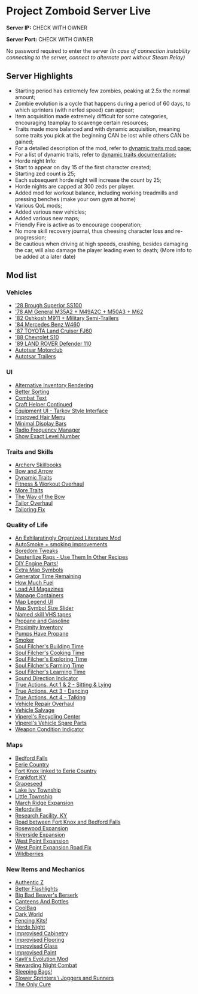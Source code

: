 # Project Zomboid Server Live

**Server IP:** CHECK WITH OWNER

**Server Port:** CHECK WITH OWNER

No password required to enter the server
*(In case of connection instability connecting to the server, connect to alternate port without Steam Relay)*

## Server Highlights
- Starting period has extremely few zombies, peaking at 2.5x the normal amount;
- Zombie evolution is a cycle that happens during a period of 60 days, to which sprinters (with nerfed speed) can appear;
- Item acquisition made extremely difficult for some categories, encouraging teamplay to scavenge certain resources;
- Traits made more balanced and with dynamic acquisition, meaning some traits you pick at the beginning CAN be lost while others CAN be gained;
 - For a detailed description of the mod, refer to [dynamic traits mod page](https://steamcommunity.com/sharedfiles/filedetails/?id=2459400130);
 - For a list of dynamic traits, refer to [dynamic traits documentation](https://docs.google.com/spreadsheets/d/14dMghH3nbw58-DEIbczaYq9zOdWX0JF4EYOqn7tvjV8/edit#gid=89466166);
- Horde night Info:
 - Start to appear on day 15 of the first character created;
 - Starting zed count is 25;
 - Each subsequent horde night will increase the count by 25;
 - Horde nights are capped at 300 zeds per player.
- Added mod for workout balance, including working treadmills and pressing benches (make your own gym at home)
- Various QoL mods;
- Added various new vehicles;
- Added various new maps;
- Friendly Fire is active as to encourage cooperation;
- No more skill recovery journal, thus cheesing character loss and re-progression;
- Be cautious when driving at high speeds, crashing, besides damaging the car, will also damage the player leading even to death;
(More info to be added at a later date)

## Mod list
### Vehicles
- ['28 Brough Superior SS100](https://steamcommunity.com/sharedfiles/filedetails/?id=2913634132)
- ['78 AM General M35A2 + M49A2C + M50A3 + M62](https://steamcommunity.com/sharedfiles/filedetails/?id=2799152995)
- ['82 Oshkosh M911 + Military Semi-Trailers](https://steamcommunity.com/sharedfiles/filedetails/?id=2618213077)
- ['84 Mercedes Benz W460](https://steamcommunity.com/sharedfiles/filedetails/?id=2805630347)
- ['87 TOYOTA Land Cruiser FJ60](https://steamcommunity.com/sharedfiles/filedetails/?id=2489148104)
- ['88 Chevrolet S10](https://steamcommunity.com/sharedfiles/filedetails/?id=2886832936)
- ['89 LAND ROVER Defender 110](https://steamcommunity.com/sharedfiles/filedetails/?id=2441990998)
- [Autotsar Motorclub](https://steamcommunity.com/sharedfiles/filedetails/?id=2778576730)
- [Autotsar Trailers](https://steamcommunity.com/sharedfiles/filedetails/?id=2282429356)

### UI
- [Alternative Inventory Rendering](https://steamcommunity.com/sharedfiles/filedetails/?id=2809595776)
- [Better Sorting](https://steamcommunity.com/sharedfiles/filedetails/?id=2313387159)
- [Combat Text](https://steamcommunity.com/sharedfiles/filedetails/?id=2286124931)
- [Craft Helper Continued](https://steamcommunity.com/sharedfiles/filedetails/?id=2787291513)
- [Equipment UI - Tarkov Style Interface](https://steamcommunity.com/sharedfiles/filedetails/?id=2950902979)
- [Improved Hair Menu](https://steamcommunity.com/sharedfiles/filedetails/?id=2732662310)
- [Minimal Display Bars](https://steamcommunity.com/sharedfiles/filedetails/?id=2004998206)
- [Radio Frequency Manager](https://steamcommunity.com/sharedfiles/filedetails/?id=2735294987)
- [Show Exact Level Number](https://steamcommunity.com/sharedfiles/filedetails/?id=2837506142)

### Traits and Skills
- [Archery Skillbooks](https://steamcommunity.com/sharedfiles/filedetails/?id=2877474774)
- [Bow and Arrow](https://steamcommunity.com/sharedfiles/filedetails/?id=2208315526)
- [Dynamic Traits](https://steamcommunity.com/sharedfiles/filedetails/?id=2459400130)
- [Fitness & Workout Overhaul](https://steamcommunity.com/sharedfiles/filedetails/?id=2940354599)
- [More Traits](https://steamcommunity.com/sharedfiles/filedetails/?id=1299328280)
- [The Way of the Bow](https://steamcommunity.com/sharedfiles/filedetails/?id=2959142530)
- [Tailor Overhaul](https://steamcommunity.com/sharedfiles/filedetails/?id=2678430672)
- [Tailoring Fix](https://steamcommunity.com/sharedfiles/filedetails/?id=2138726101)

### Quality of Life
- [An Exhilaratingly Organized Literature Mod](https://steamcommunity.com/sharedfiles/filedetails/?id=2071347174)
- [AutoSmoke + smoking improvements](https://steamcommunity.com/sharedfiles/filedetails/?id=2643751872)
- [Boredom Tweaks](https://steamcommunity.com/sharedfiles/filedetails/?id=2725360009)
- [Desterilize Rags - Use Them In Other Recipes](https://steamcommunity.com/sharedfiles/filedetails/?id=2036923155)
- [DIY Engine Parts!](https://steamcommunity.com/sharedfiles/filedetails/?id=2770498315)
- [Extra Map Symbols](https://steamcommunity.com/sharedfiles/filedetails/?id=2701170568)
- [Generator Time Remaining](https://steamcommunity.com/sharedfiles/filedetails/?id=2883397918)
- [How Much Fuel](https://steamcommunity.com/sharedfiles/filedetails/?id=2553593324)
- [Load All Magazines](https://steamcommunity.com/sharedfiles/filedetails/?id=2920899878)
- [Manage Containers](https://steamcommunity.com/sharedfiles/filedetails/?id=2650547917)
- [Map Legend UI](https://steamcommunity.com/sharedfiles/filedetails/?id=2710167561)
- [Map Symbol Size Slider](https://steamcommunity.com/sharedfiles/filedetails/?id=2734705913)
- [Named skill VHS tapes](https://steamcommunity.com/sharedfiles/filedetails/?id=2732294885)
- [Propane and Gasoline](https://steamcommunity.com/sharedfiles/filedetails/?id=2651349283)
- [Proximity Inventory](https://steamcommunity.com/sharedfiles/filedetails/?id=2847184718)
- [Pumps Have Propane](https://steamcommunity.com/sharedfiles/filedetails/?id=2739570406)
- [Smoker](https://steamcommunity.com/sharedfiles/filedetails/?id=2026976958)
- [Soul Filcher's Building Time](https://steamcommunity.com/sharedfiles/filedetails/?id=2324586266)
- [Soul Filcher's Cooking Time](https://steamcommunity.com/sharedfiles/filedetails/?id=1910606509)
- [Soul Filcher's Exploring Time](https://steamcommunity.com/sharedfiles/filedetails/?id=2244879881)
- [Soul Filcher's Farming Time](https://steamcommunity.com/sharedfiles/filedetails/?id=1915420850)
- [Soul Filcher's Learning Time](https://steamcommunity.com/sharedfiles/filedetails/?id=1911229825)
- [Sound Direction Indicator](https://steamcommunity.com/sharedfiles/filedetails/?id=2560478285)
- [True Actions. Act 1 & 2 - Sitting & Lying](https://steamcommunity.com/sharedfiles/filedetails/?id=2487022075)
- [True Actions. Act 3 - Dancing](https://steamcommunity.com/sharedfiles/filedetails/?id=2648779556)
- [True Actions. Act 4 - Talking](https://steamcommunity.com/sharedfiles/filedetails/?id=2912999938)
- [Vehicle Repair Overhaul](https://steamcommunity.com/sharedfiles/filedetails/?id=2757712197)
- [Vehicle Salvage](https://steamcommunity.com/sharedfiles/filedetails/?id=1424059402)
- [Viperel's Recycling Center](https://steamcommunity.com/sharedfiles/filedetails/?id=2713055926)
- [Viperel's Vehicle Spare Parts](https://steamcommunity.com/sharedfiles/filedetails/?id=2712632417)
- [Weapon Condition Indicator](https://steamcommunity.com/sharedfiles/filedetails/?id=2619072426)

### Maps
- [Bedford Falls](https://steamcommunity.com/sharedfiles/filedetails/?id=522891356)
- [Eerie Country](https://steamcommunity.com/sharedfiles/filedetails/?id=1254546530)
- [Fort Knox linked to Eerie Country](https://steamcommunity.com/sharedfiles/filedetails/?id=2595249356)
- [Frankfort KY](https://steamcommunity.com/sharedfiles/filedetails/?id=2582178794)
- [Grapeseed](https://steamcommunity.com/sharedfiles/filedetails/?id=2463499011)
- [Lake Ivy Township](https://steamcommunity.com/sharedfiles/filedetails/?id=2252982049)
- [Little Township](https://steamcommunity.com/sharedfiles/filedetails/?id=2542249811)
- [March Ridge Expansion](https://steamcommunity.com/sharedfiles/filedetails/?id=2778676843)
- [Refordville](https://steamcommunity.com/sharedfiles/filedetails/?id=2726058465)
- [Research Facility, KY](https://steamcommunity.com/sharedfiles/filedetails/?id=2807152393)
- [Road between Fort Knox and Bedford Falls](https://steamcommunity.com/sharedfiles/filedetails/?id=2595785944)
- [Rosewood Expansion](https://steamcommunity.com/sharedfiles/filedetails/?id=2718350686)
- [Riverside Expansion](https://steamcommunity.com/sharedfiles/filedetails/?id=2800337234)
- [West Point Expansion](https://steamcommunity.com/sharedfiles/filedetails/?id=2195155059)
- [West Point Expansion Road Fix](https://steamcommunity.com/sharedfiles/filedetails/?id=2805994608)
- [Wildberries](https://steamcommunity.com/sharedfiles/filedetails/?id=2773732963)

### New Items and Mechanics
- [Authentic Z](https://steamcommunity.com/sharedfiles/filedetails/?id=2335368829)
- [Better Flashlights](https://steamcommunity.com/sharedfiles/filedetails/?id=2766033079)
- [Big Bad Beaver's Berserk](https://steamcommunity.com/sharedfiles/filedetails/?id=2954181035)
- [Canteens And Bottles](https://steamcommunity.com/sharedfiles/filedetails/?id=2863949128)
- [CoolBag](https://steamcommunity.com/sharedfiles/filedetails/?id=2613596656)
- [Dark World](https://steamcommunity.com/sharedfiles/filedetails/?id=2617374908)
- [Fencing Kits!](https://steamcommunity.com/sharedfiles/filedetails/?id=2812828771)
- [Horde Night](https://steamcommunity.com/sharedfiles/filedetails/?id=2714850307)
- [Improvised Cabinetry](https://steamcommunity.com/sharedfiles/filedetails/?id=2810378872)
- [Improvised Flooring](https://steamcommunity.com/sharedfiles/filedetails/?id=2790428261)
- [Improvised Glass](https://steamcommunity.com/sharedfiles/filedetails/?id=2800412098)
- [Improvised Paint](https://steamcommunity.com/sharedfiles/filedetails/?id=2789503316)
- [Kayli's Evolution Mod](https://steamcommunity.com/sharedfiles/filedetails/?id=2729417044)
- [Rewarding Night Combat](https://steamcommunity.com/sharedfiles/filedetails/?id=2781963981)
- [Sleeping Bags!](https://steamcommunity.com/sharedfiles/filedetails/?id=2714848168)
- [Slower Sprinters \ Joggers and Runners](https://steamcommunity.com/sharedfiles/filedetails/?id=2716710487)
- [The Only Cure](https://steamcommunity.com/sharedfiles/filedetails/?id=2703664356)
